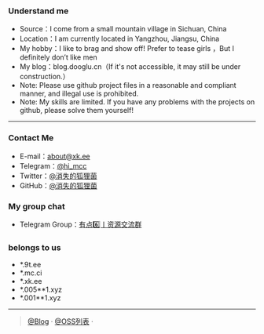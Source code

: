 ### Understand me

- Source：I come from a small mountain village in Sichuan, China
- Location：I am currently located in Yangzhou, Jiangsu, China
- My hobby：I like to brag and show off! Prefer to tease girls ，But I definitely don’t like men
- My blog：blog.dooglu.cn（If it's not accessible, it may still be under construction.）
- Note: Please use github project files in a reasonable and compliant manner, and illegal use is prohibited.
- Note: My skills are limited. If you have any problems with the projects on github, please solve them yourself!


--------------------------------------------------------------------
### Contact Me
- E-mail：about@xk.ee
- Telegram：[@hi_mcc](https://t.me/hi_foxm)
- Twitter：[@消失的狐狸菌](https://x.com/hi_foxm)
- GitHub：[@消失的狐狸菌](https://github.com/tianunusual)

### My group chat

- Telegram Group：[有点6️⃣丨资源交流群](https://t.me/udian6)


### belongs to us

- *.9t.ee
- *.mc.ci
- *.xk.ee
- *.005**1.xyz
- *.001**1.xyz

---

> [@Blog](https://blog.xk.ee/) · [@OSS列表](https://buck.mc.ci) · 


